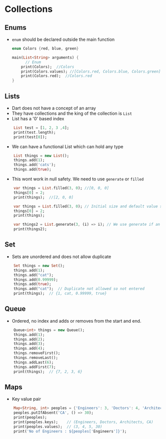 # Collections

## Enums

* `enum` should be declared outside the main function
    ```dart
    enum Colors {red, blue, green}

    main(List<String> arguments) {
          // Enum
        print(Colors);  //Colors
        print(Colors.values); //[Colors.red, Colors.blue, Colors.green]
        print(Colors.red);  //Colors.red
    }
    ```

## Lists

* Dart does not have a concept of an array
* They have collections and the king of the collection is `List`
* List has a '0' based index
```dart
    List test = [1, 2, 3 ,4];
    print(test.length);
    print(test[0]);
```
* We can have a functional List which can hold any type
```dart
    List things = new List();
    things.add(1);
    things.add('cats');
    things.add(true);
```
* This wont work in null safety. We need to use `generate` or `filled`
```dart
    var things = List.filled(3, 0); //[0, 0, 0]
    things[0] = 2;
    print(things);  //[2, 0, 0]
```
```dart
    var things = List.filled(3, 0); // Initial size and default value should be given
    things[0] = 2;
    print(things);

    var things2 = List.generate(3, (i) => i); // We use generate if an initial size needs to be provided but each element needs to be computed
    print(things2);
```

## Set

* Sets are unordered and does not allow duplicate
```dart
    Set things = new Set();
    things.add(1);
    things.add("cat");
    things.add(0.99999);
    things.add(true);
    things.add("cat");  // Duplicate not allowed so not entered
    print(things);  // {1, cat, 0.99999, true}
```

## Queue

* Ordered, no index and adds or removes from the start and end.
```dart
    Queue<int> things = new Queue();
    things.add(1);
    things.add(2);
    things.add(3);
    things.add(4);
    things.removeFirst();
    things.removeLast();
    things.addLast(6);
    things.addFirst(7);
    print(things);  // {7, 2, 3, 6}
```

## Maps

* Key value pair
```dart
    Map<String, int> peoples = {'Engineers': 3, 'Doctors': 4, 'Architects' : 5};
    peoples.putIfAbsent('CA', () => 30);
    print(peoples);
    print(peoples.keys);    // (Engineers, Doctors, Architects, CA)
    print(peoples.values);  // (3, 4, 5, 30)
    print('No of Engineers : ${peoples['Engineers']}');
```